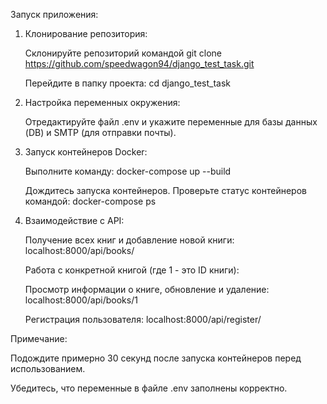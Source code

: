 Запуск приложения:

1. Клонирование репозитория:

    Склонируйте репозиторий командой git clone https://github.com/speedwagon94/django_test_task.git
   
    Перейдите в папку проекта: cd django_test_task

3. Настройка переменных окружения:

    Отредактируйте файл .env и укажите переменные для базы данных (DB) и SMTP (для отправки почты).

4. Запуск контейнеров Docker:

    Выполните команду: docker-compose up --build
   
    Дождитесь запуска контейнеров. Проверьте статус контейнеров командой: docker-compose ps

6. Взаимодействие с API:

    Получение всех книг и добавление новой книги: localhost:8000/api/books/

    Работа с конкретной книгой (где 1 - это ID книги):

    Просмотр информации о книге, обновление и удаление: localhost:8000/api/books/1
   
    Регистрация пользователя: localhost:8000/api/register/

Примечание:

Подождите примерно 30 секунд после запуска контейнеров перед использованием.

Убедитесь, что переменные в файле .env заполнены корректно.
